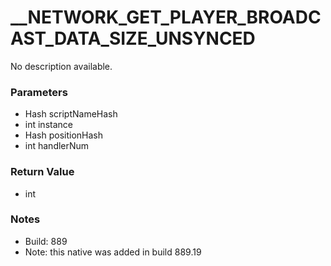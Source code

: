 # __NETWORK_GET_PLAYER_BROADCAST_DATA_SIZE_UNSYNCED

No description available.

### Parameters
* Hash scriptNameHash
* int instance
* Hash positionHash
* int handlerNum

### Return Value
* int

### Notes
* Build: 889
* Note: this native was added in build 889.19

